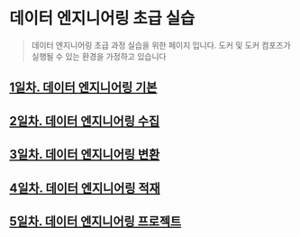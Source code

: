 # 데이터 엔지니어링 초급 실습

> 데이터 엔지니어링 초급 과정 실습을 위한 페이지 입니다. 도커 및 도커 컴포즈가 실행될 수 있는 환경을 가정하고 있습니다

## [1일차. 데이터 엔지니어링 기본](https://github.com/psyoblade/data-engineer-basic-training/tree/master/day1)

## [2일차. 데이터 엔지니어링 수집](https://github.com/psyoblade/data-engineer-basic-training/tree/master/day2)
        
## [3일차. 데이터 엔지니어링 변환](https://github.com/psyoblade/data-engineer-basic-training/tree/master/day3)
        
## [4일차. 데이터 엔지니어링 적재](https://github.com/psyoblade/data-engineer-basic-training/tree/master/day4)
        
## [5일차. 데이터 엔지니어링 프로젝트](https://github.com/psyoblade/data-engineer-basic-training/tree/master/day5)
